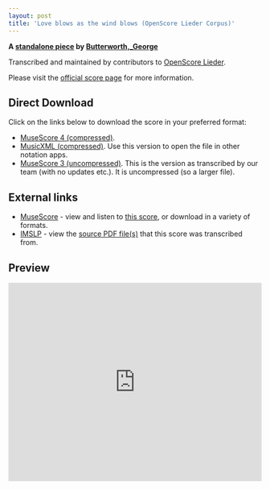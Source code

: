 ```yaml
---
layout: post
title: 'Love blows as the wind blows (OpenScore Lieder Corpus)'
---
```


__A [standalone piece](https://fourscoreandmore.org/OpenScore/Butterworth%2C_George/_/) by [Butterworth,_George](https://fourscoreandmore.org/OpenScore/Butterworth%2C_George)__

Transcribed and maintained by contributors to [OpenScore Lieder].

Please visit the [official score page] for more information.

[official score page]: https://musescore.com/openscore-lieder-corpus/scores/6469541
[OpenScore Lieder]: https://musescore.com/openscore-lieder-corpus

## Direct Download

Click on the links below to download the score in your preferred format:
- [MuseScore 4 (compressed)](https://fourscoreandmore.org/OpenScore/Butterworth%2C_George/_/Love_blows_as_the_wind_blows.mscz).
- [MusicXML (compressed)](https://fourscoreandmore.org/OpenScore/Butterworth%2C_George/_/Love_blows_as_the_wind_blows.mxl). Use this version to open the file in other notation apps.
- [MuseScore 3 (uncompressed)](https://raw.githubusercontent.com/OpenScore/Lieder/refs/heads/main/scores/Butterworth%2C_George/_/Love_blows_as_the_wind_blows/lc6469541.mscx). This is the version as transcribed by our team (with no updates etc.). It is uncompressed (so a larger file).

## External links

- [MuseScore] - view and listen to [this score][MuseScore], or download in a variety of formats.
- [IMSLP] - view the [source PDF file(s)][IMSLP] that this score was transcribed from.

[MuseScore]: https://musescore.com/score/6469541
[IMSLP]: https://imslp.org/wiki/Special:ReverseLookup/405017

## Preview

<iframe width="100%" height="394" src="https://musescore.com/openscore-lieder-corpus/scores/6469541/embed" frameborder="0" allowfullscreen allow="autoplay; fullscreen"></iframe>
